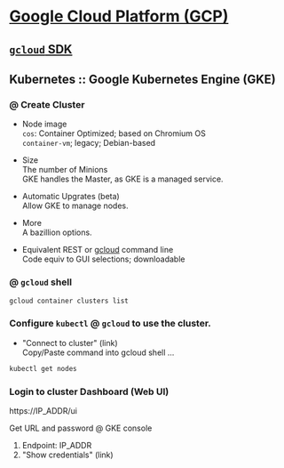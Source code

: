 # [Google Cloud Platform (GCP)](https://cloud.google.com/products/ "GCP Products")
## [`gcloud` SDK](https://cloud.google.com/sdk/docs/)

## Kubernetes :: Google Kubernetes Engine (GKE) 

### @ Create Cluster  

-  Node image   
`cos`: Container Optimized; based on Chromium OS  
`container-vm`; legacy; Debian-based

- Size  
The number of Minions  
    GKE handles the Master, as GKE is a managed service.  

- Automatic Upgrates (beta)  
Allow GKE to manage nodes.

- More   
A bazillion options.

- Equivalent REST or [gcloud](https://cloud.google.com/sdk/gcloud/) command line    
Code equiv to GUI selections; downloadable

### @ `gcloud` shell

```bash
gcloud container clusters list
```
### Configure `kubectl` @ `gcloud` to use the cluster.  
- "Connect to cluster" (link)  
Copy/Paste command into gcloud shell ...

```bash 
kubectl get nodes 
```

### Login to cluster Dashboard (Web UI)  
https://IP_ADDR/ui

Get URL and password @ GKE console  
1. Endpoint: IP_ADDR  
2. "Show credentials" (link)  


### &nbsp;
